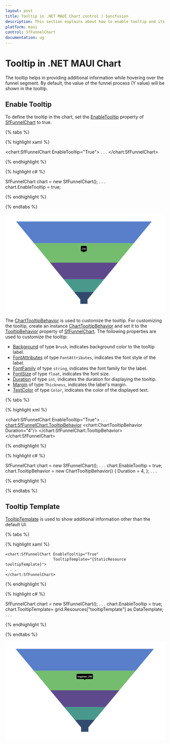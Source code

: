 ```yaml
---
layout: post
title: Tooltip in .NET MAUI Chart control | Syncfusion
description: This section explains about how to enable tooltip and its customization in Syncfusion .NET MAUI Chart (SfFunnelChart) control
platform: maui
control: SfFunnelChart
documentation: ug
---
```


# Tooltip in .NET MAUI Chart

The tooltip helps in providing additional information while hovering over the funnel segment. By default, the value of the funnel process (Y value) will be shown in the tooltip.

## Enable Tooltip

To define the tooltip in the chart, set the [EnableTooltip](https://help.syncfusion.com/cr/maui/Syncfusion.Maui.Charts.SfFunnelChart.html#Syncfusion_Maui_Charts_SfFunnelChart_EnableTooltip) property of [SfFunnelChart](https://help.syncfusion.com/cr/maui/Syncfusion.Maui.Charts.SfFunnelChart.html) to true. 

{% tabs %}

{% highlight xaml %}

<chart:SfFunnelChart EnableTooltip="True">
. . .
</chart:SfFunnelChart>


{% endhighlight %}

{% highlight c# %}

SfFunnelChart chart = new SfFunnelChart();
. . .      
chart.EnableTooltip = true;

{% endhighlight %}

{% endtabs %}

![Tooltip support in MAUI chart](Tooltip_images/MAUI_chart_tooltip.png)

The [ChartTooltipBehavior](https://help.syncfusion.com/cr/maui/Syncfusion.Maui.Charts.ChartTooltipBehavior.html) is used to customize the tooltip. For customizing the tooltip, create an instance [ChartTooltipBehavior](https://help.syncfusion.com/cr/maui/Syncfusion.Maui.Charts.ChartTooltipBehavior.html) and set it to the [TooltipBehavior](https://help.syncfusion.com/cr/maui/Syncfusion.Maui.Charts.ChartBase.html#Syncfusion_Maui_Charts_ChartBase_TooltipBehavior) property of [SfFunnelChart](https://help.syncfusion.com/cr/maui/Syncfusion.Maui.Charts.SfFunnelChart.html). The following properties are used to customize the tooltip:

* [Background](https://help.syncfusion.com/cr/maui/Syncfusion.Maui.Charts.ChartTooltipBehavior.html#Syncfusion_Maui_Charts_ChartTooltipBehavior_Background) of type `Brush`, indicates background color to the tooltip label.
* [FontAttributes](https://help.syncfusion.com/cr/maui/Syncfusion.Maui.Charts.ChartTooltipBehavior.html#Syncfusion_Maui_Charts_ChartTooltipBehavior_FontAttributes) of type `FontAttributes`, indicates the font style of the label.
* [FontFamily](https://help.syncfusion.com/cr/maui/Syncfusion.Maui.Charts.ChartTooltipBehavior.html#Syncfusion_Maui_Charts_ChartTooltipBehavior_FontFamily) of type `string`, indicates the font family for the label.
* [FontSize](https://help.syncfusion.com/cr/maui/Syncfusion.Maui.Charts.ChartTooltipBehavior.html#Syncfusion_Maui_Charts_ChartTooltipBehavior_FontSize) of type `float`, indicates the font size.
* [Duration](https://help.syncfusion.com/cr/maui/Syncfusion.Maui.Charts.ChartTooltipBehavior.html#Syncfusion_Maui_Charts_ChartTooltipBehavior_Duration) of type `int`, indicates the duration for displaying the tooltip.
* [Margin](https://help.syncfusion.com/cr/maui/Syncfusion.Maui.Charts.ChartTooltipBehavior.html#Syncfusion_Maui_Charts_ChartTooltipBehavior_Margin) of type `Thickness`, indicates the label's margin.
* [TextColor](https://help.syncfusion.com/cr/maui/Syncfusion.Maui.Charts.ChartTooltipBehavior.html#Syncfusion_Maui_Charts_ChartTooltipBehavior_TextColor) of type `Color`, indicates the color of the displayed text.

{% tabs %}

{% highlight xml %}

<chart:SfFunnelChart EnableTooltip="True">
. . .
<chart:SfFunnelChart.TooltipBehavior>
    <chart:ChartTooltipBehavior Duration="4"/>
</chart:SfFunnelChart.TooltipBehavior>
</chart:SfFunnelChart>

{% endhighlight %}

{% highlight c# %}

SfFunnelChart chart = new SfFunnelChart();
. . .
chart.EnableTooltip = true;
chart.TooltipBehavior = new ChartTooltipBehavior()
{
    Duration = 4,
};
. . .

{% endhighlight %}

{% endtabs %}

## Tooltip Template

[TooltipTemplate](https://help.syncfusion.com/cr/maui/Syncfusion.Maui.Charts.SfFunnelChart.html#Syncfusion_Maui_Charts_SfFunnelChart_TooltipTemplate) is used to show additional information other than the default UI.

{% tabs %}

{% highlight xaml %}

<Grid x:Name="grid">
    <Grid.Resources>
        <DataTemplate x:Key="tooltipTemplate">
            <StackLayout Orientation="Horizontal">
                <Label Text="{Binding Item.XValue}"
                       TextColor="White"
                       FontAttributes="Bold"
                       HorizontalOptions="Center"
                       VerticalOptions="Center"/>
                <Label Text="{Binding Item.YValue,StringFormat=': {0}'}"
                       TextColor="White"
                       FontAttributes="Bold"
                       HorizontalOptions="Center"
                       VerticalOptions="Center"/>
            </StackLayout>
        </DataTemplate>
    </Grid.Resources>

    <chart:SfFunnelChart EnableTooltip="True"
                         TooltipTemplate="{StaticResource tooltipTemplate}">
	. . .
    </chart:SfFunnelChart>
</Grid>

{% endhighlight %}

{% highlight c# %}

SfFunnelChart chart = new SfFunnelChart();
. . .
chart.EnableTooltip = true;
chart.TooltipTemplate= grid.Resources["tooltipTemplate"] as DataTemplate;
. . .

{% endhighlight %}

{% endtabs %}

![Tooltip template in MAUI Chart](Tooltip_images/MAUI_chart_tooltip_customization.png)
